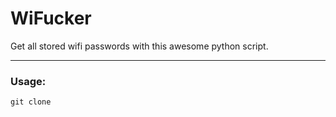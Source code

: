 # WiFucker
Get all stored wifi passwords with this awesome python script.

<hr>

### Usage:
<code>git clone 

